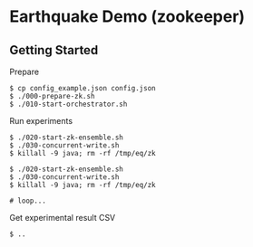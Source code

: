 # Earthquake Demo (zookeeper)

## Getting Started
Prepare

    $ cp config_example.json config.json
    $ ./000-prepare-zk.sh
    $ ./010-start-orchestrator.sh


Run experiments

    $ ./020-start-zk-ensemble.sh
    $ ./030-concurrent-write.sh
    $ killall -9 java; rm -rf /tmp/eq/zk

    $ ./020-start-zk-ensemble.sh
    $ ./030-concurrent-write.sh
    $ killall -9 java; rm -rf /tmp/eq/zk

    # loop...


Get experimental result CSV

    $ ..